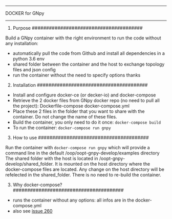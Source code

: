 *********************************************
DOCKER for GNpy
*********************************************


1. Purpose
#######################################

Build a GNpy container with the right environment to run the code without any installation:
- automatically pull the code from Github and install all dependencies in a python 3.6 env
- shared folder between the container and the host to exchange topology files and json config
- run the container without the need to specify options thanks


2. Installation
#######################################

- Install and configure docker-ce (or decker-io) and docker-compose
- Retrieve the 2 docker files from GNpy docker repo (no need to pull all the project):
Dockerfile-compose
docker-compose.yml
- Place these 2 files in the folder that you want to share with the container. Do not change the name of these files.
- Build the container, you only need to do it once:
`docker-compose build`
- To run the container:
`docker-compose run gnpy`


3. How to use
#######################################

Run the container with
`docker-compose run gnpy`
which will provide a command line in the default /oop/oopt-gnpy-develop/examples directory
The shared folder with the host is located in /oopt-gnpy-develop/shared_folder. It is mounted on the host directory where the docker-compose files are located. Any change on the host directory will be refelected in the shared_folder. There is no need to re-build the container.


3. Why docker-compose?
#######################################

- runs the container without any options: all infos are in the docker-compose.yml
- also see [issue 260](https://github.com/Telecominfraproject/oopt-gnpy/issues/260)
